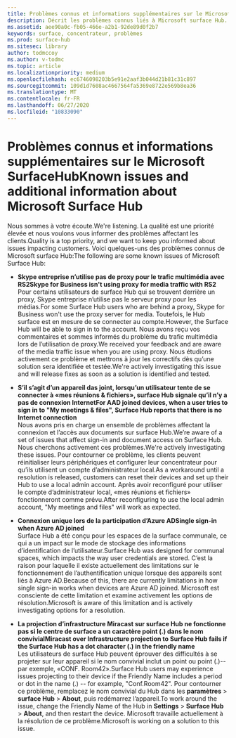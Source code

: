 ```yaml
---
title: Problèmes connus et informations supplémentaires sur le Microsoft SurfaceHub
description: Décrit les problèmes connus liés à Microsoft surface Hub.
ms.assetid: aee90a0c-fb05-466e-a2b1-92de89d0f2b7
keywords: surface, concentrateur, problèmes
ms.prod: surface-hub
ms.sitesec: library
author: todmccoy
ms.author: v-todmc
ms.topic: article
ms.localizationpriority: medium
ms.openlocfilehash: ec6746098203b5e91e2aaf3b044d21b81c31c897
ms.sourcegitcommit: 109d1d7608ac4667564fa5369e8722e569b8ea36
ms.translationtype: MT
ms.contentlocale: fr-FR
ms.lasthandoff: 06/27/2020
ms.locfileid: "10833090"
---
```

# <span data-ttu-id="030a4-104">Problèmes connus et informations supplémentaires sur le Microsoft SurfaceHub</span><span class="sxs-lookup"><span data-stu-id="030a4-104">Known issues and additional information about Microsoft Surface Hub</span></span>

<span data-ttu-id="030a4-105">Nous sommes à votre écoute.</span><span class="sxs-lookup"><span data-stu-id="030a4-105">We're listening.</span></span> <span data-ttu-id="030a4-106">La qualité est une priorité élevée et nous voulons vous informer des problèmes affectant les clients.</span><span class="sxs-lookup"><span data-stu-id="030a4-106">Quality is a top priority, and we want to keep you informed about issues impacting customers.</span></span> <span data-ttu-id="030a4-107">Voici quelques-uns des problèmes connus de Microsoft surface Hub:</span><span class="sxs-lookup"><span data-stu-id="030a4-107">The following are some known issues of Microsoft Surface Hub:</span></span>

- **<span data-ttu-id="030a4-108">Skype entreprise n’utilise pas de proxy pour le trafic multimédia avec RS2</span><span class="sxs-lookup"><span data-stu-id="030a4-108">Skype for Business isn't using proxy for media traffic with RS2</span></span>**
<br/><span data-ttu-id="030a4-109">Pour certains utilisateurs de surface Hub qui se trouvent derrière un proxy, Skype entreprise n’utilise pas le serveur proxy pour les médias.</span><span class="sxs-lookup"><span data-stu-id="030a4-109">For some Surface Hub users who are behind a proxy, Skype for Business won't use the proxy server for media.</span></span> <span data-ttu-id="030a4-110">Toutefois, le Hub surface est en mesure de se connecter au compte.</span><span class="sxs-lookup"><span data-stu-id="030a4-110">However, the Surface Hub will be able to sign in to the account.</span></span> <span data-ttu-id="030a4-111">Nous avons reçu vos commentaires et sommes informés du problème du trafic multimédia lors de l’utilisation de proxy.</span><span class="sxs-lookup"><span data-stu-id="030a4-111">We received your feedback and are aware of the media traffic issue when you are using proxy.</span></span> <span data-ttu-id="030a4-112">Nous étudions activement ce problème et mettrons à jour les correctifs dès qu’une solution sera identifiée et testée.</span><span class="sxs-lookup"><span data-stu-id="030a4-112">We're actively investigating this issue and will release fixes as soon as a solution is identified and tested.</span></span> 

- **<span data-ttu-id="030a4-113">S’il s’agit d’un appareil das joint, lorsqu’un utilisateur tente de se connecter à «mes réunions & fichiers», surface Hub signale qu’il n’y a pas de connexion Internet</span><span class="sxs-lookup"><span data-stu-id="030a4-113">For AAD joined devices, when a user tries to sign in to "My meetings & files", Surface Hub reports that there is no Internet connection</span></span>**
<br/><span data-ttu-id="030a4-114">Nous avons pris en charge un ensemble de problèmes affectant la connexion et l’accès aux documents sur surface Hub.</span><span class="sxs-lookup"><span data-stu-id="030a4-114">We’re aware of a set of issues that affect sign-in and document access on Surface Hub.</span></span> <span data-ttu-id="030a4-115">Nous cherchons activement ces problèmes.</span><span class="sxs-lookup"><span data-stu-id="030a4-115">We're actively investigating these issues.</span></span> <span data-ttu-id="030a4-116">Pour contourner ce problème, les clients peuvent réinitialiser leurs périphériques et configurer leur concentrateur pour qu’ils utilisent un compte d’administrateur local.</span><span class="sxs-lookup"><span data-stu-id="030a4-116">As a workaround until a resolution is released, customers can reset their devices and set up their Hub to use a local admin account.</span></span> <span data-ttu-id="030a4-117">Après avoir reconfiguré pour utiliser le compte d’administrateur local, «mes réunions et fichiers» fonctionneront comme prévu.</span><span class="sxs-lookup"><span data-stu-id="030a4-117">After reconfiguring to use the local admin account, "My meetings and files" will work as expected.</span></span>
- **<span data-ttu-id="030a4-118">Connexion unique lors de la participation d’Azure AD</span><span class="sxs-lookup"><span data-stu-id="030a4-118">Single sign-in when Azure AD joined</span></span>**
<br/><span data-ttu-id="030a4-119">Surface Hub a été conçu pour les espaces de la surface communale, ce qui a un impact sur le mode de stockage des informations d’identification de l’utilisateur.</span><span class="sxs-lookup"><span data-stu-id="030a4-119">Surface Hub was designed for communal spaces, which impacts the way user credentials are stored.</span></span> <span data-ttu-id="030a4-120">C’est la raison pour laquelle il existe actuellement des limitations sur le fonctionnement de l’authentification unique lorsque des appareils sont liés à Azure AD.</span><span class="sxs-lookup"><span data-stu-id="030a4-120">Because of this, there are currently limitations in how single sign-in works when devices are Azure AD joined.</span></span> <span data-ttu-id="030a4-121">Microsoft est consciente de cette limitation et examine activement les options de résolution.</span><span class="sxs-lookup"><span data-stu-id="030a4-121">Microsoft is aware of this limitation and is actively investigating options for a resolution.</span></span>
- **<span data-ttu-id="030a4-122">La projection d’infrastructure Miracast sur surface Hub ne fonctionne pas si le centre de surface a un caractère point (.) dans le nom convivial</span><span class="sxs-lookup"><span data-stu-id="030a4-122">Miracast over Infrastructure projection to Surface Hub fails if the Surface Hub has a dot character (.) in the friendly name</span></span>**
<br/><span data-ttu-id="030a4-123">Les utilisateurs de surface Hub peuvent éprouver des difficultés à se projeter sur leur appareil si le nom convivial inclut un point ou point (.)--par exemple, «CONF. Room42».</span><span class="sxs-lookup"><span data-stu-id="030a4-123">Surface Hub users may experience issues projecting to their device if the Friendly Name includes a period or dot in the name (.) -- for example, "Conf.Room42".</span></span> <span data-ttu-id="030a4-124">Pour contourner ce problème, remplacez le nom convivial du Hub dans les **paramètres**  >  **surface Hub**  >  **About**, puis redémarrez l’appareil.</span><span class="sxs-lookup"><span data-stu-id="030a4-124">To work around the issue, change the Friendly Name of the Hub in **Settings** > **Surface Hub** > **About**, and then restart the device.</span></span> <span data-ttu-id="030a4-125">Microsoft travaille actuellement à la résolution de ce problème.</span><span class="sxs-lookup"><span data-stu-id="030a4-125">Microsoft is working on a solution to this issue.</span></span>